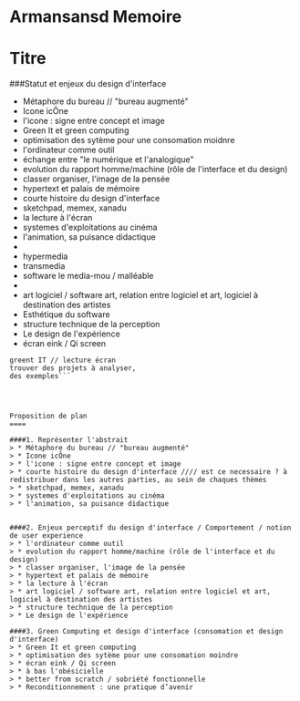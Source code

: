 Armansansd Memoire
======

Titre
=
###Statut et enjeux du design d'interface

* Métaphore du bureau // "bureau augmenté"  
* Icone icÔne
* l'icone : signe entre concept et image
* Green It et green computing
* optimisation des sytème pour une consomation moidnre
* l'ordinateur comme outil
* échange entre "le numérique et l'analogique"
* evolution du rapport homme/machine (rôle de l'interface et du design)
* classer organiser, l'image de la pensée  
* hypertext et palais de mémoire
* courte histoire du design d'interface
* sketchpad, memex, xanadu
* la lecture à l'écran
* systemes d'exploitations au cinéma
* l'animation, sa puisance didactique
* 
* hypermedia
* transmedia
* software le media-mou / malléable
* 
* art logiciel / software art, relation entre logiciel et art, logiciel à destination des artistes
* Esthétique du software 
* structure technique de la perception
* Le design de l'expérience
* écran eink / Qi screen


``` à chercher : 
greent IT // lecture écran  
trouver des projets à analyser, 
des exemples``` 




Proposition de plan 
====

####1. Représenter l'abstrait
> * Métaphore du bureau // "bureau augmenté"  
> * Icone icÔne
> * l'icone : signe entre concept et image
> * courte histoire du design d'interface //// est ce necessaire ? à redistribuer dans les autres parties, au sein de chaques thèmes
> * sketchpad, memex, xanadu
> * systemes d'exploitations au cinéma
> * l'animation, sa puisance didactique


####2. Enjeux perceptif du design d'interface / Comportement / notion de user experience
> * l'ordinateur comme outil
> * evolution du rapport homme/machine (rôle de l'interface et du design)
> * classer organiser, l'image de la pensée  
> * hypertext et palais de mémoire
> * la lecture à l'écran
> * art logiciel / software art, relation entre logiciel et art, logiciel à destination des artistes
> * structure technique de la perception
> * Le design de l'expérience

####3. Green Computing et design d'interface (consomation et design d'interface)
> * Green It et green computing
> * optimisation des sytème pour une consomation moindre
> * écran eink / Qi screen
> * à bas l'obésicielle
> * better from scratch / sobriété fonctionnelle
> * Reconditionnement : une pratique d’avenir


